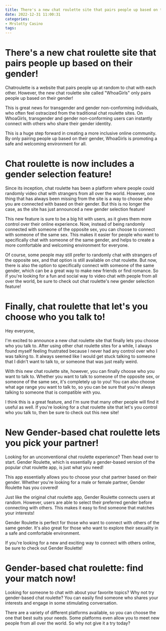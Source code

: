 ```yaml
---
title: There's a new chat roulette site that pairs people up based on their gender!
date: 2022-12-31 11:00:31
categories:
- Mrslotty Casino
tags:
---
```



#  There's a new chat roulette site that pairs people up based on their gender!

Chatroulette is a website that pairs people up at random to chat with each other. However, the new chat roulette site called "WhoaGirls" only pairs people up based on their gender!

This is great news for transgender and gender non-conforming individuals, who often feel ostracized from the traditional chat roulette sites. On WhoaGirls, transgender and gender non-conforming users can instantly connect with others who share their gender identity.

This is a huge step forward in creating a more inclusive online community. By only pairing people up based on their gender, WhoaGirls is promoting a safe and welcoming environment for all.

#  Chat roulette is now includes a gender selection feature!

Since its inception, chat roulette has been a platform where people could randomly video chat with strangers from all over the world. However, one thing that has always been missing from the site is a way to choose who you are connected with based on their gender. But this is no longer the case, as the site has just announced a new gender selection feature!

This new feature is sure to be a big hit with users, as it gives them more control over their online experience. Now, instead of being randomly connected with someone of the opposite sex, you can choose to connect with someone of the same sex. This makes it easier for people who want to specifically chat with someone of the same gender, and helps to create a more comfortable and welcoming environment for everyone.

Of course, some people may still prefer to randomly chat with strangers of the opposite sex, and that option is still available on chat roulette. But now, there is also the option to specifically connect with someone of the same gender, which can be a great way to make new friends or find romance. So if you're looking for a fun and social way to video chat with people from all over the world, be sure to check out chat roulette's new gender selection feature!

#  Finally, chat roulette that let's you choose who you talk to!

Hey everyone,

I'm excited to announce a new chat roulette site that finally lets you choose who you talk to. After using other chat roulette sites for a while, I always found myself feeling frustrated because I never had any control over who I was talking to. It always seemed like I would get stuck talking to someone that I didn't want to talk to, or someone that was just really weird.

With this new chat roulette site, however, you can finally choose who you want to talk to. Whether you want to talk to someone of the opposite sex, or someone of the same sex, it's completely up to you! You can also choose what age range you want to talk to, so you can be sure that you're always talking to someone that is compatible with you.

I think this is a great feature, and I'm sure that many other people will find it useful as well. If you're looking for a chat roulette site that let's you control who you talk to, then be sure to check out this new site!

#  New Gender-based chat roulette lets you pick your partner!

Looking for an unconventional chat roulette experience? Then head over to start. Gender Roulette, which is essentially a gender-based version of the popular chat roulette app, is just what you need!

This app essentially allows you to choose your chat partner based on their gender. Whether you're looking for a male or female partner, Gender Roulette has you covered!

Just like the original chat roulette app, Gender Roulette connects users at random. However, users are able to select their preferred gender before connecting with others. This makes it easy to find someone that matches your interests!

Gender Roulette is perfect for those who want to connect with others of the same gender. It's also great for those who want to explore their sexuality in a safe and comfortable environment.

If you're looking for a new and exciting way to connect with others online, be sure to check out Gender Roulette!

#  Gender-based chat roulette: find your match now!

Looking for someone to chat with about your favorite topics? Why not try gender-based chat roulette? You can easily find someone who shares your interests and engage in some stimulating conversation.

There are a variety of different platforms available, so you can choose the one that best suits your needs. Some platforms even allow you to meet new people from all over the world. So why not give it a try today?